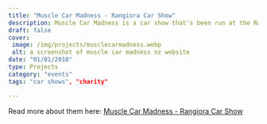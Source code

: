 ```yaml
---
title: "Muscle Car Madness - Rangiora Car Show"
description: Muscle Car Madness is a car show that's been run at the Rangiora show grounds for over 35 years. With over 1000 cars on show and tens of thousands in attendance, this event is well known in New Zealand.
draft: false
cover: 
 image: /img/projects/musclecarmadness.webp
 alt: a screenshot of muscle car madness nz website
date: "01/01/2018"
type: Projects
category: "events"
tags: "car shows", "charity"

---
```


Read more about them here: <a href="http://www.musclecarmadness.co.nz">Muscle Car Madness - Rangiora Car Show</a>